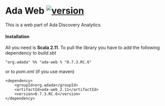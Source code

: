 # Ada Web [![version](https://img.shields.io/badge/version-0.7.3.RC.6-green.svg)](https://ada-discovery.org)

This is a web part of Ada Discovery Analytics.

#### Installation

All you need is **Scala 2.11**. To pull the library you have to add the following dependency to *build.sbt*

```
"org.adada" %% "ada-web % "0.7.3.RC.6"
```

or to *pom.xml* (if you use maven)

```
<dependency>
    <groupId>org.adada</groupId>
    <artifactId>ada-web_2.11</artifactId>
    <version>0.7.3.RC.6</version>
</dependency>
```
